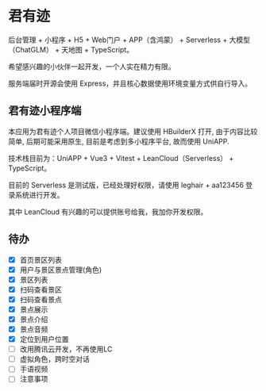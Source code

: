 # 君有迹

后台管理 + 小程序 + H5 + Web门户 + APP（含鸿蒙） + Serverless + 大模型（ChatGLM） + 天地图 + TypeScript。

希望感兴趣的小伙伴一起开发，一个人实在精力有限。

服务端届时开源会使用 Express，并且核心数据使用环境变量方式供自行导入。

## 君有迹小程序端

本应用为君有迹个人项目微信小程序端。建议使用 HBuilderX 打开, 由于内容比较简单, 后期可能采用原生, 目前是考虑到多小程序平台, 故而使用 UniAPP.

技术栈目前为：UniAPP + Vue3 + Vitest + LeanCloud（Serverless） + TypeScript。

目前的 Serverless 是测试版，已经处理好权限，请使用 leghair + aa123456 登录系统进行开发。

其中 LeanCloud 有兴趣的可以提供账号给我，我加你开发权限。

## 待办

- [x] 首页景区列表
- [x] 用户与景区景点管理(角色)
- [x] 景区列表
- [x] 扫码查看景区
- [x] 扫码查看景点
- [x] 景点展示
- [x] 景点介绍
- [x] 景点音频
- [x] 定位到用户位置
- [ ] 改用腾讯云开发，不再使用LC
- [ ] 虚拟角色，跨时空对话
- [ ] 手语视频
- [ ] 注意事项